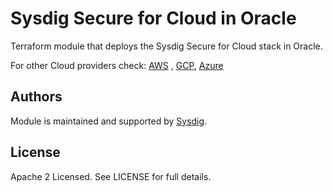 # Sysdig Secure for Cloud in Oracle

Terraform module that deploys the Sysdig Secure for Cloud stack in Oracle.
<br/>

For other Cloud providers check: [AWS](https://github.com/sysdiglabs/terraform-aws-secure) , [GCP](https://github.com/sysdiglabs/terraform-google-secure), [Azure](https://github.com/sysdiglabs/terraform-azurerm-secure)
<br/>

## Authors

Module is maintained and supported by [Sysdig](https://sysdig.com).

## License

Apache 2 Licensed. See LICENSE for full details.
